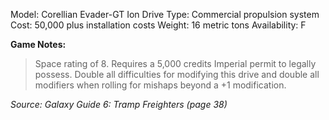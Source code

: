 Model: Corellian Evader-GT Ion Drive
Type: Commercial propulsion system
Cost: 50,000 plus installation costs
Weight: 16 metric tons
Availability: F

**Game Notes:** 
> Space rating of 8. Requires a 5,000 credits Imperial permit to legally possess. Double all difficulties for modifying this drive and double all modifiers when rolling for mishaps beyond a +1 modification.

*Source: Galaxy Guide 6: Tramp Freighters (page 38)*